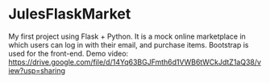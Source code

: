 # JulesFlaskMarket
My first project using Flask + Python. It is a mock online marketplace in which users can log in with their email, and purchase items. Bootstrap is used for the front-end.
Demo video: https://drive.google.com/file/d/14Yq63BGJFmth6d1VWB6tWCkJdtZ1aQ38/view?usp=sharing
